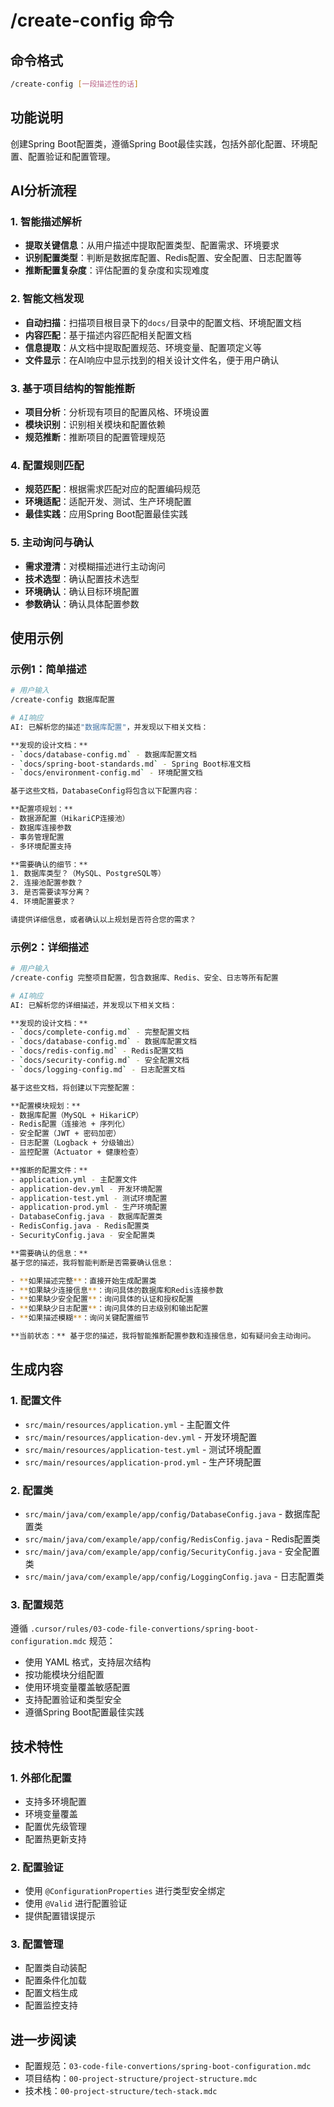 # /create-config 命令

## 命令格式
```bash
/create-config [一段描述性的话]
```

## 功能说明
创建Spring Boot配置类，遵循Spring Boot最佳实践，包括外部化配置、环境配置、配置验证和配置管理。

## AI分析流程

### 1. 智能描述解析
- **提取关键信息**：从用户描述中提取配置类型、配置需求、环境要求
- **识别配置类型**：判断是数据库配置、Redis配置、安全配置、日志配置等
- **推断配置复杂度**：评估配置的复杂度和实现难度

### 2. 智能文档发现
- **自动扫描**：扫描项目根目录下的`docs/`目录中的配置文档、环境配置文档
- **内容匹配**：基于描述内容匹配相关配置文档
- **信息提取**：从文档中提取配置规范、环境变量、配置项定义等
- **文件显示**：在AI响应中显示找到的相关设计文件名，便于用户确认

### 3. 基于项目结构的智能推断
- **项目分析**：分析现有项目的配置风格、环境设置
- **模块识别**：识别相关模块和配置依赖
- **规范推断**：推断项目的配置管理规范

### 4. 配置规则匹配
- **规范匹配**：根据需求匹配对应的配置编码规范
- **环境适配**：适配开发、测试、生产环境配置
- **最佳实践**：应用Spring Boot配置最佳实践

### 5. 主动询问与确认
- **需求澄清**：对模糊描述进行主动询问
- **技术选型**：确认配置技术选型
- **环境确认**：确认目标环境配置
- **参数确认**：确认具体配置参数

## 使用示例

### 示例1：简单描述
```bash
# 用户输入
/create-config 数据库配置

# AI响应
AI: 已解析您的描述"数据库配置"，并发现以下相关文档：

**发现的设计文档：**
- `docs/database-config.md` - 数据库配置文档
- `docs/spring-boot-standards.md` - Spring Boot标准文档
- `docs/environment-config.md` - 环境配置文档

基于这些文档，DatabaseConfig将包含以下配置内容：

**配置项规划：**
- 数据源配置（HikariCP连接池）
- 数据库连接参数
- 事务管理配置
- 多环境配置支持

**需要确认的细节：**
1. 数据库类型？（MySQL、PostgreSQL等）
2. 连接池配置参数？
3. 是否需要读写分离？
4. 环境配置要求？

请提供详细信息，或者确认以上规划是否符合您的需求？
```

### 示例2：详细描述
```bash
# 用户输入
/create-config 完整项目配置，包含数据库、Redis、安全、日志等所有配置

# AI响应
AI: 已解析您的详细描述，并发现以下相关文档：

**发现的设计文档：**
- `docs/complete-config.md` - 完整配置文档
- `docs/database-config.md` - 数据库配置文档
- `docs/redis-config.md` - Redis配置文档
- `docs/security-config.md` - 安全配置文档
- `docs/logging-config.md` - 日志配置文档

基于这些文档，将创建以下完整配置：

**配置模块规划：**
- 数据库配置（MySQL + HikariCP）
- Redis配置（连接池 + 序列化）
- 安全配置（JWT + 密码加密）
- 日志配置（Logback + 分级输出）
- 监控配置（Actuator + 健康检查）

**推断的配置文件：**
- application.yml - 主配置文件
- application-dev.yml - 开发环境配置
- application-test.yml - 测试环境配置
- application-prod.yml - 生产环境配置
- DatabaseConfig.java - 数据库配置类
- RedisConfig.java - Redis配置类
- SecurityConfig.java - 安全配置类

**需要确认的信息：**
基于您的描述，我将智能判断是否需要确认信息：

- **如果描述完整**：直接开始生成配置类
- **如果缺少连接信息**：询问具体的数据库和Redis连接参数
- **如果缺少安全配置**：询问具体的认证和授权配置
- **如果缺少日志配置**：询问具体的日志级别和输出配置
- **如果描述模糊**：询问关键配置细节

**当前状态：** 基于您的描述，我将智能推断配置参数和连接信息，如有疑问会主动询问。
```

## 生成内容

### 1. 配置文件
- `src/main/resources/application.yml` - 主配置文件
- `src/main/resources/application-dev.yml` - 开发环境配置
- `src/main/resources/application-test.yml` - 测试环境配置
- `src/main/resources/application-prod.yml` - 生产环境配置

### 2. 配置类
- `src/main/java/com/example/app/config/DatabaseConfig.java` - 数据库配置类
- `src/main/java/com/example/app/config/RedisConfig.java` - Redis配置类
- `src/main/java/com/example/app/config/SecurityConfig.java` - 安全配置类
- `src/main/java/com/example/app/config/LoggingConfig.java` - 日志配置类

### 3. 配置规范
遵循 `.cursor/rules/03-code-file-convertions/spring-boot-configuration.mdc` 规范：
- 使用 YAML 格式，支持层次结构
- 按功能模块分组配置
- 使用环境变量覆盖敏感配置
- 支持配置验证和类型安全
- 遵循Spring Boot配置最佳实践

## 技术特性

### 1. 外部化配置
- 支持多环境配置
- 环境变量覆盖
- 配置优先级管理
- 配置热更新支持

### 2. 配置验证
- 使用 `@ConfigurationProperties` 进行类型安全绑定
- 使用 `@Valid` 进行配置验证
- 提供配置错误提示

### 3. 配置管理
- 配置类自动装配
- 配置条件化加载
- 配置文档生成
- 配置监控支持

## 进一步阅读
- 配置规范：`03-code-file-convertions/spring-boot-configuration.mdc`
- 项目结构：`00-project-structure/project-structure.mdc`
- 技术栈：`00-project-structure/tech-stack.mdc`